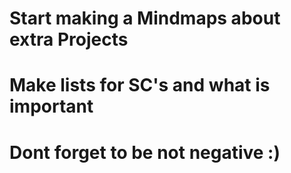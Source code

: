 # Start making a Mindmaps about extra Projects
# Make lists for SC's and what is important
# Dont forget to be not negative :)
